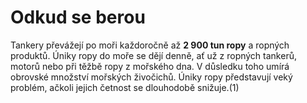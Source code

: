 # Odkud se berou
Tankery převážejí po moři každoročně až **2 900 tun ropy** a ropných produktů. Úniky ropy do moře se dějí denně, ať už z ropných tankerů, motorů nebo při těžbě ropy z mořského dna. V důsledku toho umírá obrovské množství mořských živočichů. Úniky ropy představují veký problém, ačkoli jejich četnost se dlouhodobě snižuje.(1)

 
 
 
 
 
 
 
 
 
 
 
 
